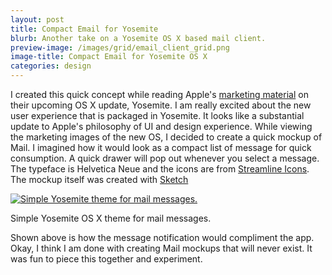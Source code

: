 ```yaml
---
layout: post
title: Compact Email for Yosemite 
blurb: Another take on a Yosemite OS X based mail client. 
preview-image: /images/grid/email_client_grid.png
image-title: Compact Email for Yosemite OS X
categories: design 
---
```


I created this quick concept while reading Apple's [marketing material](http://www.apple.com/osx/preview/) on their upcoming OS X update, Yosemite. I am really excited about the new user experience that is packaged in Yosemite.  It looks like a substantial update to Apple's philosophy of UI and design experience.  While viewing the marketing images of the new OS, I decided to create a quick mockup of Mail.  I imagined how it would look as a compact list of message for quick consumption. A quick drawer will pop out whenever you select a message. 
The typeface is Helvetica Neue and the icons are from [Streamline Icons](http://www.streamlineicons.com/).  The mockup itself was created with [Sketch](http://bohemiancoding.com/sketch/)

<div class="post-image">
  <a href="/images/posts/compactMail/mail_notification_opt.jpg" data-imagelightbox="b"><img src="/images/posts/compactMail/mail_notification_opt.jpg" title="Simple Yosemite theme for mail messages." alt="Simple Yosemite theme for mail messages."/></a>
  <p class="caption">Simple Yosemite OS X theme for mail messages.</p>
</div> 

Shown above is how the message notification would compliment the app. Okay, I think I am done with creating Mail mockups that will never exist.  It was fun to piece this together and experiment. 
